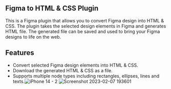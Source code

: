 ## Figma to HTML & CSS Plugin
This is a Figma plugin that allows you to convert Figma design into HTML & CSS. The plugin takes the selected design elements in Figma and generates HTML file. The generated file can be saved and used to bring your Figma designs to life on the web.

## Features
- Convert selected Figma design elements into HTML & CSS.
- Download the generated HTML & CSS as a file.
- Supports multiple node types including rectangles, ellipses, lines and texts.![iPhone 14 - 2](https://user-images.githubusercontent.com/62957549/217270239-fac9b71f-d0fa-4abe-b37f-85240bdd461e.png)
![Screenshot 2023-02-07 193601](https://user-images.githubusercontent.com/62957549/217270251-9b9b9acc-3c2b-4dcb-8285-9d460f19dded.png)
